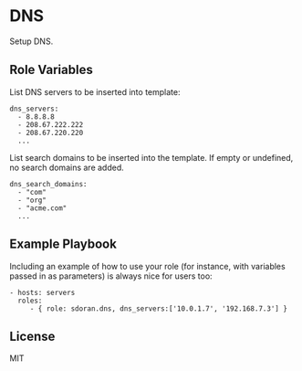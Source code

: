 DNS
===

Setup DNS.

Role Variables
--------------

List DNS servers to be inserted into template:

    dns_servers:
      - 8.8.8.8
      - 208.67.222.222
      - 208.67.220.220
      ...

List search domains to be inserted into the template. If empty or undefined, no search domains are added.

    dns_search_domains:
      - "com"
      - "org"
      - "acme.com"
      ...


Example Playbook
----------------

Including an example of how to use your role (for instance, with variables passed in as parameters) is always nice for users too:

    - hosts: servers
      roles:
         - { role: sdoran.dns, dns_servers:['10.0.1.7', '192.168.7.3'] }

License
-------

MIT
